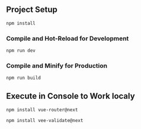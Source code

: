 ## Project Setup

```sh
npm install
```

### Compile and Hot-Reload for Development

```sh
npm run dev
```

### Compile and Minify for Production

```sh
npm run build
```

## Execute in Console to Work localy

```sh
npm install vue-router@next
```
```sh
npm install vee-validate@next
```